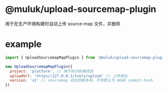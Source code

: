 # @muluk/upload-sourcemap-plugin

用于在生产环境构建时自动上传 source-map 文件，并删除

# example

```js
import { UploadSourcemapMapPlugin } from '@muluk/upload-sourcemap-plugin';

new UploadSourcemapMapPlugin({
  project: 'platform', // 用于标识前端项目
  uploadUrl: 'https//127.0.0.1/tools/upload' // 上传地址
  version: 'v1' // sourcemap 对应的版本号，不传默认为 HEAD commit-hash
})
```
